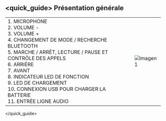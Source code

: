 ## <quick_guide> Présentation générale

|  |  |
|:-------|:-------|
|1.	MICROPHONE <br>2. VOLUME - <br> 3. VOLUME +<br> 4.  CHANGEMENT DE MODE / RECHERCHE BLUETOOTH <br> 5. MARCHE / ARRÊT, LECTURE / PAUSE ET CONTRÔLE DES APPELS <br> 6.	ARRIÈRE <br> 7.	AVANT <br> 8. INDICATEUR LED DE FONCTION   <br> 9. LED DE CHARGEMENT <br> 10. CONNEXION USB POUR CHARGER LA BATTERIE <br> 11. ENTRÉE LIGNE AUDIO <br>  |![Imagen1](http://static.energysistem.com/images/manuals/42631/57f68529e6bdc.jpg)|
</quick_guide>
